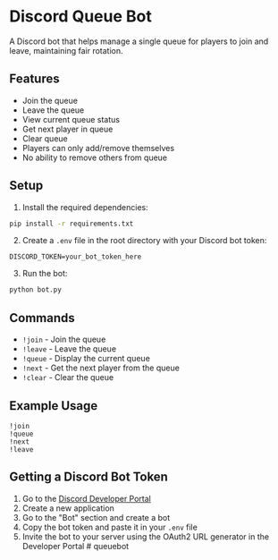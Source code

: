 # Discord Queue Bot

A Discord bot that helps manage a single queue for players to join and leave, maintaining fair rotation.

## Features

- Join the queue
- Leave the queue
- View current queue status
- Get next player in queue
- Clear queue
- Players can only add/remove themselves
- No ability to remove others from queue

## Setup

1. Install the required dependencies:
```bash
pip install -r requirements.txt
```

2. Create a `.env` file in the root directory with your Discord bot token:
```
DISCORD_TOKEN=your_bot_token_here
```

3. Run the bot:
```bash
python bot.py
```

## Commands

- `!join` - Join the queue
- `!leave` - Leave the queue
- `!queue` - Display the current queue
- `!next` - Get the next player from the queue
- `!clear` - Clear the queue

## Example Usage

```
!join
!queue
!next
!leave
```

## Getting a Discord Bot Token

1. Go to the [Discord Developer Portal](https://discord.com/developers/applications)
2. Create a new application
3. Go to the "Bot" section and create a bot
4. Copy the bot token and paste it in your `.env` file
5. Invite the bot to your server using the OAuth2 URL generator in the Developer Portal # queuebot
